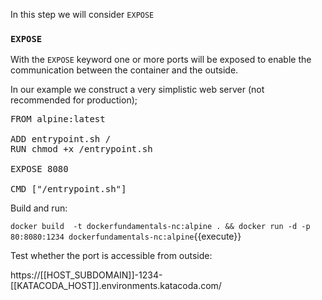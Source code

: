 In this step we will consider `EXPOSE`

### `EXPOSE`

With the `EXPOSE` keyword one or more ports will be exposed to enable the communication between the container and the outside.

In our example we construct a very simplistic web server (not recommended for production);

<pre class="file" data-filename="Dockerfile" data-target="replace">FROM alpine:latest

ADD entrypoint.sh /
RUN chmod +x /entrypoint.sh

EXPOSE 8080

CMD ["/entrypoint.sh"]
</pre>

Build and run:

`docker build  -t dockerfundamentals-nc:alpine . && docker run -d -p 80:8080:1234 dockerfundamentals-nc:alpine`{{execute}}

Test whether the port is accessible from outside:

https://[[HOST_SUBDOMAIN]]-1234-[[KATACODA_HOST]].environments.katacoda.com/

